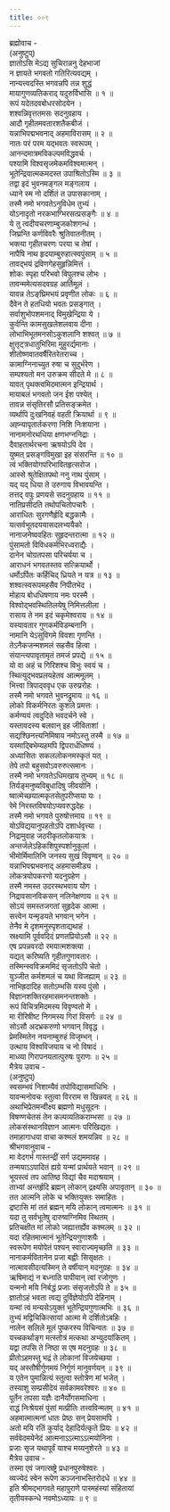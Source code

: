 ```yaml
---
title: ००९
---
```

ब्रह्मोवाच -  
(अनुष्टुप्)  
ज्ञातोऽसि मेऽद्य सुचिरान्ननु देहभाजां  
न ज्ञायते भगवतो गतिरित्यवद्यम् ।  
नान्यत्त्वदस्ति भगवन्नपि तन्न शुद्धं  
मायागुणव्यतिकराद् यदुरुर्विभासि ॥ १ ॥  
रूपं यदेतदवबोधरसोदयेन ।  
शश्वन्निवृत्ततमसः सदनुग्रहाय ।  
आदौ गृहीतमवतारशतैकबीजं ।  
यन्नाभिपद्मभवनाद् अहमाविरासम् ॥ २ ॥  
नातः परं परम यद्भवतः स्वरूपम् ।  
आनन्दमात्रमविकल्पमविद्धवर्चः ।  
पश्यामि विश्वसृजमेकमविश्वमात्मन् ।  
भूतेन्द्रियात्मकमदस्त उपाश्रितोऽस्मि ॥ ३ ॥  
तद्वा इदं भुवनमङ्गल मङ्गलाय ।  
ध्याने स्म नो दर्शितं त उपासकानाम् ।  
तस्मै नमो भगवतेऽनुविधेम तुभ्यं ।  
योऽनादृतो नरकभाग्भिरसत्प्रसङ्गैः ॥ ४ ॥  
ये तु त्वदीयचरणाम्बुजकोशगन्धं ।  
जिघ्रन्ति कर्णविवरैः श्रुतिवातनीतम् ।  
भक्त्या गृहीतचरणः परया च तेषां ।  
नापैषि नाथ हृदयाम्बुरुहात्स्वपुंसाम् ॥ ५ ॥  
तावद्भयं द्रविणगेहसुहृन्निमित्तं ।  
शोकः स्पृहा परिभवो विपुलश्च लोभः ।  
तावन्ममेत्यसदवग्रह आर्तिमूलं ।  
यावन्न तेऽङ्‌घ्रिमभयं प्रवृणीत लोकः ॥ ६ ॥  
दैवेन ते हतधियो भवतः प्रसङ्गात् ।  
सर्वाशुभोपशमनाद् विमुखेन्द्रिया ये ।  
कुर्वन्ति कामसुखलेशलवाय दीना ।  
लोभाभिभूतमनसोऽकुशलानि शश्वत् ॥ ७ ॥  
क्षुत्तृट्‌त्रधातुभिरिमा मुहुरर्द्यमानाः ।  
शीतोष्णवातवर्षैरितरेतराच्च ।  
कामाग्निनाच्युत रुषा च सुदुर्भरेण ।  
सम्पश्यतो मन उरुक्रम सीदते मे ॥ ८ ॥  
यावत् पृथक्त्वमिदमात्मन इन्द्रियार्थ ।  
मायाबलं भगवतो जन ईश पश्येत् ।  
तावन्न संसृतिरसौ प्रतिसङ्क्रमेत ।  
व्यर्थापि दुःखनिवहं वहती क्रियार्था ॥ ९ ॥  
अह्न्यापृतार्तकरणा निशि निःशयाना ।  
नानामनोरथधिया क्षणभग्ननिद्राः ।  
दैवाहतार्थरचना ऋषयोऽपि देव ।  
युष्मत् प्रसङ्गविमुखा इह संसरन्ति ॥ १० ॥  
त्वं भक्तियोगपरिभावितहृत्सरोज ।  
आस्से श्रुतेक्षितपथो ननु नाथ पुंसाम् ।  
यद् यद् धिया ते उरुगाय विभावयन्ति ।  
तत्तद् वपुः प्रणयसे सदनुग्रहाय ॥ ११ ॥  
नातिप्रसीदति तथोपचितोपचारैः ।  
आराधितः सुरगणैर्हृदि बद्धकामैः ।  
यत्सर्वभूतदययासदलभ्ययैको ।  
नानाजनेष्ववहितः सुहृदन्तरात्मा ॥ १२ ॥  
पुंसामतो विविधकर्मभिरध्वराद्यैः ।  
दानेन चोग्रतपसा परिचर्यया च ।  
आराधनं भगवतस्तव सत्क्रियार्थो ।  
धर्मोऽर्पितः कर्हिचिद् ध्रियते न यत्र ॥ १३ ॥  
शश्वत्स्वरूपमहसैव निपीतभेद ।  
मोहाय बोधधिषणाय नमः परस्मै ।  
विश्वोद्भवस्थितिलयेषु निमित्तलीला ।  
रासाय ते नम इदं चकृमेश्वराय ॥ १४ ॥  
यस्यावतार गुणकर्मविडम्बनानि ।  
नामानि येऽसुविगमे विवशा गृणन्ति ।  
तेऽनैकजन्मशमलं सहसैव हित्वा ।  
संयान्त्यपावृतामृतं तमजं प्रपद्ये ॥ १५ ॥  
यो वा अहं च गिरिशश्च विभुः स्वयं च ।  
स्थित्युद्भवप्रलयहेतव आत्ममूलम् ।  
भित्त्वा त्रिपाद्‌ववृध एक उरुप्ररोहः ।  
तस्मै नमो भगवते भुवनद्रुमाय ॥ १६ ॥  
लोको विकर्मनिरतः कुशले प्रमत्तः ।  
कर्मण्ययं त्वदुदिते भवदर्चने स्वे ।  
यस्तावदस्य बलवान् इह जीविताशां ।  
सद्यश्छिनत्त्यनिमिषाय नमोऽस्तु तस्मै ॥ १७ ॥  
यस्माद्बिभेम्यहमपि द्विपरार्धधिष्ण्यं ।  
अध्यासितः सकललोकनमस्कृतं यत् ।  
तेपे तपो बहुसवोऽवरुरुत्समानः ।  
तस्मै नमो भगवतेऽधिमखाय तुभ्यम् ॥ १८ ॥  
तिर्यङ्‌मनुष्यविबुधादिषु जीवयोनि ।  
ष्वात्मेच्छयात्मकृतसेतुपरीप्सया यः ।  
रेमे निरस्तविषयोऽप्यवरुद्धदेहः ।  
तस्मै नमो भगवते पुरुषोत्तमाय ॥ १९ ॥  
योऽविद्ययानुपहतोऽपि दशार्धवृत्त्या ।  
निद्रामुवाह जठरीकृतलोकयात्रः ।  
अन्तर्जलेऽहिकशिपुस्पर्शानुकूलां ।  
भीमोर्मिमालिनि जनस्य सुखं विवृण्वन् ॥ २० ॥  
यन्नाभिपद्मभवनाद् अहमासमीड्य ।  
लोकत्रयोपकरणो यदनुग्रहेण ।  
तस्मै नमस्त उदरस्थभवाय योग ।  
निद्रावसानविकसन् नलिनेक्षणाय ॥ २१ ॥  
सोऽयं समस्तजगतां सुहृदेक आत्मा ।  
सत्त्वेन यन्मृडयते भगवान् भगेन ।  
तेनैव मे दृशमनुस्पृशताद्यथाहं ।  
स्रक्ष्यामि पूर्ववदिदं प्रणतप्रियोऽसौ ॥ २२ ॥  
एष प्रपन्नवरदो रमयात्मशक्त्या ।  
यद्यत् करिष्यति गृहीतगुणावतारः ।  
तस्मिन्स्वविक्रममिदं सृजतोऽपि चेतो ।  
युञ्जीत कर्मशमलं च यथा विजह्याम् ॥ २३ ॥  
नाभिह्रदादिह सतोऽम्भसि यस्य पुंसो ।  
विज्ञानशक्तिरहमासमनन्तशक्तेः ।  
रूपं विचित्रमिदमस्य विवृण्वतो मे ।  
मा रीरिषीष्ट निगमस्य गिरां विसर्गः ॥ २४ ॥  
सोऽसौ अदभ्रकरुणो भगवान् विवृद्ध ।  
प्रेमस्मितेन नयनाम्बुरुहं विजृम्भन् ।  
उत्थाय विश्वविजयाय च नो विषादं ।  
माध्व्या गिरापनयतात्पुरुषः पुराणः ॥ २५ ॥  
मैत्रेय उवाच -  
(अनुष्टुप्)  
स्वसम्भवं निशाम्यैवं तपोविद्यासमाधिभिः ।  
यावन्मनोवचः स्तुत्वा विरराम स खिन्नवत् ॥ २६ ॥  
अथाभिप्रेतमन्वीक्ष्य ब्रह्मणो मधुसूदनः ।  
विषण्णचेतसं तेन कल्पव्यतिकराम्भसा ॥ २७ ॥  
लोकसंस्थानविज्ञान आत्मनः परिखिद्यतः ।  
तमाहागाधया वाचा कश्मलं शमयन्निव ॥ २८ ॥  
श्रीभगवानुवाच -  
मा वेदगर्भ गास्तन्द्रीं सर्ग उद्यममावह ।  
तन्मयाऽऽपादितं ह्यग्रे यन्मां प्रार्थयते भवान् ॥ २९ ॥  
भूयस्त्वं तप आतिष्ठ विद्यां चैव मदाश्रयाम् ।  
ताभ्यां अन्तर्हृदि ब्रह्मन् लोकान् द्रक्ष्यसि अपावृतान् ॥ ३० ॥  
तत आत्मनि लोके च भक्तियुक्तः समाहितः ।  
द्रष्टासि मां ततं ब्रह्मन् मयि लोकान् त्वमात्मनः ॥ ३१ ॥  
यदा तु सर्वभूतेषु दारुष्वग्निमिव स्थितम् ।  
प्रतिचक्षीत मां लोको जह्यात्तर्ह्येव कश्मलम् ॥ ३२ ॥  
यदा रहितमात्मानं भूतेन्द्रियगुणाशयैः ।  
स्वरूपेण मयोपेतं पश्यन् स्वाराज्यमृच्छति ॥ ३३ ॥  
नानाकर्मवितानेन प्रजा बह्वीः सिसृक्षतः ।  
नात्मावसीदत्यस्मिन् ते वर्षीयान् मदनुग्रहः ॥ ३४ ॥  
ऋषिमाद्यं न बध्नाति पापीयान् त्वां रजोगुणः ।  
यन्मनो मयि निर्बद्धं प्रजाः संसृजतोऽपि ते ॥ ३५ ॥  
ज्ञातोऽहं भवता त्वद्य दुर्विज्ञेयोऽपि देहिनाम् ।  
यन्मां त्वं मन्यसेऽयुक्तं भूतेन्द्रियगुणात्मभिः ॥ ३६ ॥  
तुभ्यं मद्विचिकित्सायां आत्मा मे दर्शितोऽबहिः ।  
नालेन सलिले मूलं पुष्करस्य विचिन्वतः ॥ ३७ ॥  
यच्चकर्थाङ्ग मत्स्तोत्रं मत्कथा अभ्युदयांकितम् ।  
यद्वा तपसि ते निष्ठा स एष मदनुग्रहः ॥ ३८ ॥  
प्रीतोऽहमस्तु भद्रं ते लोकानां विजयेच्छया ।  
यद् अस्तौषीर्गुणमयं निर्गुणं मानुवर्णयन् ॥ ३९ ॥  
य एतेन पुमान्नित्यं स्तुत्वा स्तोत्रेण मां भजेत् ।  
तस्याशु सम्प्रसीदेयं सर्वकामवरेश्वरः ॥ ४० ॥  
पूर्तेन तपसा यज्ञैः दानैर्योगसमाधिना ।  
राद्धं निःश्रेयसं पुंसां मत्प्रीतिः तत्त्वविन्मतम् ॥ ४१ ॥  
अहमात्मात्मनां धातः प्रेष्ठः सन् प्रेयसामपि ।  
अतो मयि रतिं कुर्याद् देहादिर्यत्कृते प्रियः ॥ ४२ ॥  
सर्ववेदमयेनेदं आत्मनाऽऽत्माऽऽत्मयोनिना ।  
प्रजाः सृज यथापूर्वं याश्च मय्यनुशेरते ॥ ४३ ॥  
मैत्रेय उवाच -  
तस्मा एवं जगत्स्रष्ट्रे प्रधानपुरुषेश्वरः ।  
व्यज्येदं स्वेन रूपेण कञ्जनाभस्तिरोदधे ॥ ४४ ॥  
इति श्रीमद्‌भागवते महापुराणे पारमहंस्यां संहितायां  
तृतीयस्कन्धे नवमोऽध्यायः ॥ ९ ॥
